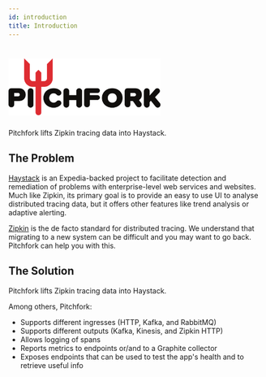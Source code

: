 ```yaml
---
id: introduction
title: Introduction
---
```


<h1 align="left">
  <img width="300" alt="Pitchfork" src="../assets/pitchfork_logo.svg">
</h1>

Pitchfork lifts Zipkin tracing data into Haystack.

## The Problem

[Haystack](https://expediadotcom.github.io/haystack/) is an Expedia-backed project to facilitate detection and remediation of problems with enterprise-level web services and websites. Much like Zipkin, its primary goal is to provide an easy to use UI to analyse distributed tracing data, but it offers other features like trend analysis or adaptive alerting.

[Zipkin](http://zipkin.io) is the de facto standard for distributed tracing. We understand that migrating to a new system can be difficult and you may want to go back. Pitchfork can help you with this.

## The Solution

Pitchfork lifts Zipkin tracing data into Haystack.

Among others, Pitchfork:
- Supports different ingresses (HTTP, Kafka, and RabbitMQ)
- Supports different outputs (Kafka, Kinesis, and Zipkin HTTP)
- Allows logging of spans
- Reports metrics to endpoints or/and to a Graphite collector
- Exposes endpoints that can be used to test the app's health and to retrieve useful info

